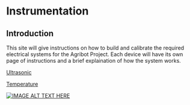 # Instrumentation

## Introduction

This site will give instructions on how to build and calibrate the required electrical systems for the Agribot Project. Each device will have its own page of instructions and a brief explaination of how the system works.

[Ultrasonic](./ultrasonic.md)

[Temperature](./temperature.md)

[![IMAGE ALT TEXT HERE](http://img.youtube.com/vi/eLvkBK9WPNY/0.jpg)](https://www.youtube.com/watch?v=eLvkBK9WPNY)
